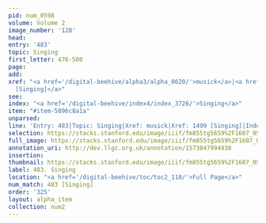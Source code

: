 ```yaml
---
pid: num_0598
volume: Volume 2
image_number: '128'
head: 
entry: '483'
topic: Singing
first_letter: 476-500
page: 
add: 
xref: "<a href='/digital-beehive/alpha3/alpha_0620/'>musick</a>|<a href='/digital-beehive/toc/toc2_293/'>1499
  [Singing]</a>"
see: 
index: "<a href='/digital-beehive/index4/index_3726/'>Singing</a>"
item: "#item-5096c8a1a"
unparsed: 
line: 'Entry: 483|Topic: Singing|Xref: musick|Xref: 1499 [Singing]|Index: Singing|#item-5096c8a1a'
selection: https://stacks.stanford.edu/image/iiif/fm855tg5659%2F1607_0595/804,221,2922,748/full/0/default.jpg
full_image: https://stacks.stanford.edu/image/iiif/fm855tg5659%2F1607_0595/full/full/0/default.jpg
annotation_uri: http://dev.llgc.org.uk/annotation/1573847994938
insertion: 
thumbnail: https://stacks.stanford.edu/image/iiif/fm855tg5659%2F1607_0595/804,221,600,180/250,/0/default.jpg
label: 483. Singing
location: "<a href='/digital-beehive/toc/toc2_118/'>Full Page</a>"
num_match: 483 [Singing]
order: '325'
layout: alpha_item
collection: num2
---
```

